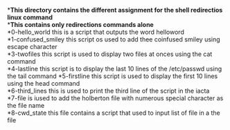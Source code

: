 *__This directory contains the different assignment for the shell redirectios linux command__  
*__This contains only redirections commands alone__  
*0-hello_world this is a script that outputs the word helloword  
*1-confused_smiley this script os used to add thee coinfused smiley using escape character  
*3-twofiles this script is used to display two files at onces using the cat command  
*4-lastline this script is to display the last 10 lines of the /etc/passwd using the tail command
*5-firstline this script is used to display the first 10 lines using the head command  
*6-third_lines this is used to print the third line of the script in the iacta  
*7-file is iused to add the holberton file with numerous special character as the file name  
*8-cwd_state this file contains a script that used to input list of file in a the file
